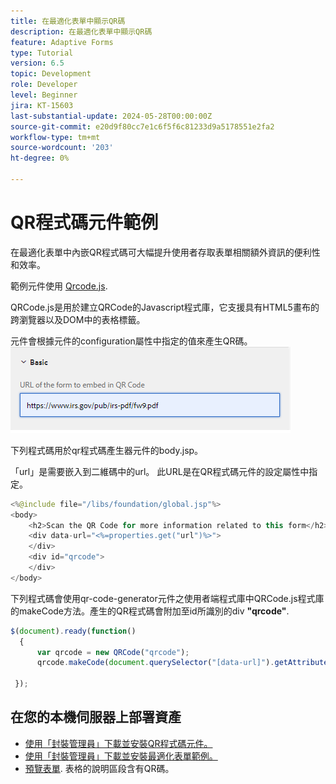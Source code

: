 ```yaml
---
title: 在最適化表單中顯示QR碼
description: 在最適化表單中顯示QR碼
feature: Adaptive Forms
type: Tutorial
version: 6.5
topic: Development
role: Developer
level: Beginner
jira: KT-15603
last-substantial-update: 2024-05-28T00:00:00Z
source-git-commit: e20d9f80cc7e1c6f5f6c81233d9a5178551e2fa2
workflow-type: tm+mt
source-wordcount: '203'
ht-degree: 0%

---
```


# QR程式碼元件範例

在最適化表單中內嵌QR程式碼可大幅提升使用者存取表單相關額外資訊的便利性和效率。

範例元件使用 [Qrcode.js](https://davidshimjs.github.io/qrcodejs/).

QRCode.js是用於建立QRCode的Javascript程式庫，它支援具有HTML5畫布的跨瀏覽器以及DOM中的表格標籤。

元件會根據元件的configuration屬性中指定的值來產生QR碼。
![影像](assets/qr-code-url.png)

下列程式碼用於qr程式碼產生器元件的body.jsp。

「url」是需要嵌入到二維碼中的url。 此URL是在QR程式碼元件的設定屬性中指定。

```java
<%@include file="/libs/foundation/global.jsp"%>
<body>
    <h2>Scan the QR Code for more information related to this form</h2>
    <div data-url="<%=properties.get("url")%>">
    </div>
    <div id="qrcode">
    </div>
</body>
```



下列程式碼會使用qr-code-generator元件之使用者端程式庫中QRCode.js程式庫的makeCode方法。產生的QR程式碼會附加至id所識別的div **&quot;qrcode&quot;**.

```javascript
$(document).ready(function()
  {
      var qrcode = new QRCode("qrcode");
      qrcode.makeCode(document.querySelector("[data-url]").getAttribute("data-url"));
      
 });
```

## 在您的本機伺服器上部署資產

* [使用「封裝管理員」下載並安裝QR程式碼元件。](assets/qrcode.zip)
* [使用「封裝管理員」下載並安裝最適化表單範例。](assets/form-with-qr-code.zip)
* [預覽表單](http://localhost:4502/content/dam/formsanddocuments/qrcode/w9form/jcr:content?wcmmode=disabled). 表格的說明區段含有QR碼。


